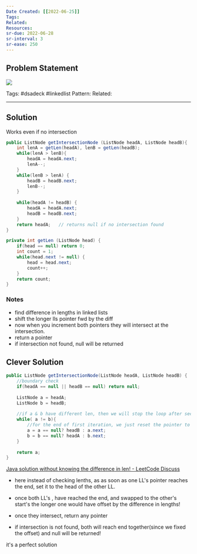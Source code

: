 ```yaml
---
Date Created: [[2022-06-25]]
Tags: 
Related: 
Resources: 
sr-due: 2022-06-28
sr-interval: 3
sr-ease: 250
---
```


## Problem Statement
![](https://i.imgur.com/CrRfJJD.png)


Tags:  #dsadeck  #linkedlist 
Pattern: 
Related: 

---

## Solution
Works even if no intersection
``` java
public ListNode getIntersectionNode (ListNode headA, ListNode headB){
	int lenA = getLen(headA), lenB = getLen(headB);
	while(lenA > lenB){
		headA = headA.next;
		lenA--;
	}
	while(lenB > lenA) {
		headB = headB.next;
		lenB--;
	}
	
	while(headA != headB) {
		headA = headA.next;
		headB = headB.next;
	}
	return headA;   // returns null if no intersection found
}

private int getLen (ListNode head) {
	if(head == null) return 0;
	int count = 1;
	while(head.next != null) {
		head = head.next;
		count++;
	}
	return count;
}
```

### Notes
- find difference in lengths in linked lists
- shift the longer lls pointer fwd by the diff
- now when you increment both pointers they will intersect at the intersection. 
- return a pointer
- if intersection not found, null will be returned

 
## Clever Solution

``` java
public ListNode getIntersectionNode(ListNode headA, ListNode headB) {
    //boundary check
    if(headA == null || headB == null) return null;
    
    ListNode a = headA;
    ListNode b = headB;
    
    //if a & b have different len, then we will stop the loop after second iteration
    while( a != b){
    	//for the end of first iteration, we just reset the pointer to the head of another linkedlist
        a = a == null? headB : a.next;
        b = b == null? headA : b.next;    
    }
    
    return a;
}
```

[Java solution without knowing the difference in len! - LeetCode Discuss](https://leetcode.com/problems/intersection-of-two-linked-lists/discuss/49785/Java-solution-without-knowing-the-difference-in-len!)

- here instead of checking lenths, as as soon as one LL's pointer reaches the end, set it to the head of the other LL.

- once both LL's , have reached the end, and swapped to the other's start's the longer one would have offset by the difference in lengths!

- once they intersect, return any pointer

- if intersection is not found, both will reach end together(since we fixed the offset) and null will be returned!

it's a perfect solution


